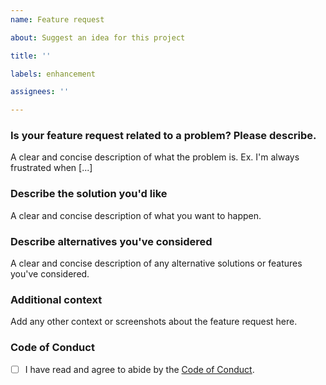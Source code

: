 ```yaml
---
name: Feature request

about: Suggest an idea for this project

title: ''

labels: enhancement

assignees: ''

---
```


### Is your feature request related to a problem? Please describe.
A clear and concise description of what the problem is. Ex. I'm always frustrated when [...]

### Describe the solution you'd like
A clear and concise description of what you want to happen.

### Describe alternatives you've considered
A clear and concise description of any alternative solutions or features you've considered.

### Additional context
Add any other context or screenshots about the feature request here.

### Code of Conduct 

- [ ] I have read and agree to abide by the [Code of Conduct](../../CODE_OF_CONDUCT.md).
